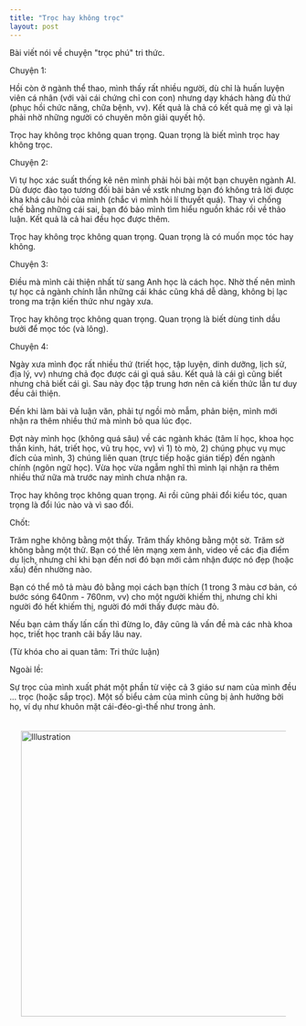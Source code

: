 ```yaml
---
title: "Trọc hay không trọc"
layout: post
---
```

Bài viết nói về chuyện "trọc phú" tri thức.

Chuyện 1:

Hồi còn ở ngành thể thao, mình thấy rất nhiều người, dù chỉ là huấn luyện viên cá nhân (với vài cái chứng chỉ con con) nhưng dạy khách hàng đủ thứ (phục hồi chức năng, chữa bệnh, vv). Kết quả là chả có kết quả mẹ gì và lại phải nhờ những người có chuyên môn giải quyết hộ.

Trọc hay không trọc không quan trọng. Quan trọng là biết mình trọc hay không trọc.



Chuyện 2:

Vì tự học xác suất thống kê nên mình phải hỏi bài một bạn chuyên ngành AI. Dù được đào tạo tương đối bài bản về xstk nhưng bạn đó không trả lời được kha khá câu hỏi của mình (chắc vì mình hỏi lí thuyết quá). Thay vì chống chế bằng những cái sai, bạn đó bảo mình tìm hiểu nguồn khác rồi về thảo luận. Kết quả là cả hai đều học được thêm.

Trọc hay không trọc không quan trọng. Quan trọng là có muốn mọc tóc hay không.



Chuyện 3:

Điều mà mình cải thiện nhất từ sang Anh học là cách học. Nhờ thế nên mình tự học cả ngành chính lẫn những cái khác cũng khá dễ dàng, không bị lạc trong ma trận kiến thức như ngày xưa. 

Trọc hay không trọc không quan trọng. Quan trọng là biết dùng tinh dầu bưởi để mọc tóc (và lông).



Chuyện 4:

Ngày xưa mình đọc rất nhiều thứ (triết học, tập luyện, dinh dưỡng, lịch sử, địa lý, vv) nhưng chả đọc được cái gì quá sâu. Kết quả là cái gì cũng biết nhưng chả biết cái gì. Sau này đọc tập trung hơn nên cả kiến thức lẫn tư duy đều cải thiện.

Đến khi làm bài và luận văn, phải tự ngồi mò mẫm, phản biện, mình mới nhận ra thêm nhiều thứ mà mình bỏ qua lúc đọc. 

Đợt này mình học (không quá sâu) về các ngành khác (tâm lí học, khoa học thần kinh, hát, triết học, vũ trụ học, vv) vì 1) tò mò, 2) chúng phục vụ mục đích của mình, 3) chúng liên quan (trực tiếp hoặc gián tiếp) đến ngành chính (ngôn ngữ học). Vừa học vừa ngẫm nghĩ thì mình lại nhận ra thêm nhiều thứ nữa mà trước nay mình chưa nhận ra. 

Trọc hay không trọc không quan trọng. Ai rồi cũng phải đổi kiểu tóc, quan trọng là đổi lúc nào và vì sao đổi.



Chốt:

Trăm nghe không bằng một thấy. 
Trăm thấy không bằng một sờ.
Trăm sờ không bằng một thử.
Bạn có thể lên mạng xem ảnh, video về các địa điểm du lịch, nhưng chỉ khi bạn đến nơi đó bạn mới cảm nhận được nó đẹp (hoặc xấu) đến nhường nào.

Bạn có thể mô tả màu đỏ bằng mọi cách bạn thích (1 trong 3 màu cơ bản, có bước sóng 640nm - 760nm, vv) cho một người khiếm thị, nhưng chỉ khi người đó hết khiếm thị, người đó mới thấy được màu đỏ.

Nếu bạn cảm thấy lấn cấn thì đừng lo, đây cũng là vấn đề mà các nhà khoa học, triết học tranh cãi bấy lâu nay. 

(Từ khóa cho ai quan tâm: Tri thức luận)



Ngoài lề: 

Sự trọc của mình xuất phát một phần từ việc cả 3 giáo sư nam của mình đều … trọc (hoặc sắp trọc). Một số biểu cảm của mình cũng bị ảnh hưởng bởi họ, ví dụ như khuôn mặt cái-đéo-gì-thế như trong ảnh.

<div style="display: flex; justify-content: center; padding: 20px;">
    <img src="{{ site.baseurl }}/assets/media/posts/2022-09-01-troc-hay-khong-troc.png" alt="Illustration" style="width: 500px; height: auto;">
</div>
